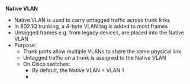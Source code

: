**Native VLAN**
- Native VLAN is used to carry untagged traffic across trunk links
- In 802.1Q trunking, a 4-byte VLAN tag is added to most frames
- Untagged frames e.g. from legacy devices, are placed into the Native VLAN
- Purpose:
	- Trunk ports allow multiple VLANs to share the same physical link
	- Untagged traffic on a trunk is assigned to the Native VLAN
	- On Cisco switches:
		- By default, the Native VLAN = VLAN 1
		- 